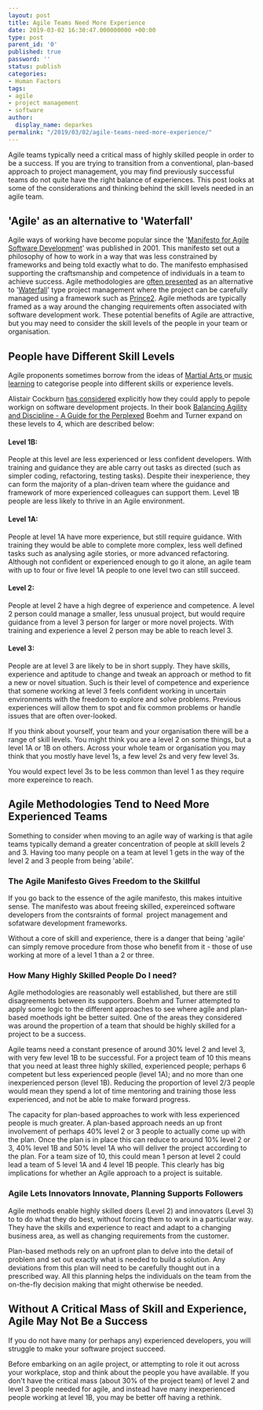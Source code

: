 ```yaml
---
layout: post
title: Agile Teams Need More Experience
date: 2019-03-02 16:30:47.000000000 +00:00
type: post
parent_id: '0'
published: true
password: ''
status: publish
categories:
- Human Factors
tags:
- agile
- project management
- software
author:
  display_name: deparkes
permalink: "/2019/03/02/agile-teams-need-more-experience/"
---
```

Agile teams typically need a critical mass of highly skilled people in order to be a success. If you are trying to transition from a conventional, plan-based approach to project management, you may find previously successful teams do not quite have the right balance of experiences. This post looks at some of the considerations and thinking behind the skill levels needed in an agile team.



<h2>'Agile' as an alternative to 'Waterfall'</h2>


Agile ways of working have become popular since the '<a href="https://agilemanifesto.org/">Manifesto for Agile Software Development</a>' was published in 2001. This manifesto set out a philosophy of how to work in a way that was less constrained by frameworks and being told exactly what to do. The manifesto emphasised supporting the craftsmanship and competence of individuals in a team to achieve success.
Agile methodologies are <a href="https://www.agilenutshell.com/agile_vs_waterfall">often presented</a> as an alternative to '<a href="https://en.wikipedia.org/wiki/Waterfall_model">Waterfall</a>' type project management where the project can be carefully managed using a framework such as <a href="https://www.prince2.com/uk/what-is-prince2">Prince2</a>. Agile methods are typically framed as a way around the changing requirements often associated with software development work.
These potential benefits of Agile are attractive, but you may need to consider the skill levels of the people in your team or organisation.




<h2>People have Different Skill Levels</h2>


Agile proponents sometimes borrow from the ideas of <a href="https://www.jazzadvice.com/clark-terrys-3-steps-to-learning-improvisation/">Martial Arts </a>or <a href="https://www.jazzadvice.com/clark-terrys-3-steps-to-learning-improvisation/">music learning</a> to categorise people into different skills or experience levels.


Alistair Cockburn <a href="https://www.adventureswithagile.com/2016/08/17/interview-alistair-cockburn/">has considered</a> explicitly how they could apply to pepole workign on software development projects. In their book <a href="https://www.amazon.co.uk/Balancing-Agility-Discipline-Guide-Perplexed/dp/0321186125">Balancing Agility and Discipline - A Guide for the Perplexed</a> Boehm and Turner expand on these levels to 4, which are described below:


<h4>Level 1B:</h4>
People at this level are less experienced or less confident developers. With training and guidance they are able carry out tasks as directed (such as simpler coding, refactoring, testing tasks). Despite their inexperience, they can form the majority of a plan-driven team where the guidance and framework of more experienced colleagues can support them. Level 1B people are less likely to thrive in an Agile environment.


<h4>Level 1A:</h4>
People at level 1A have more experience, but still require guidance. With training they would be able to complete more complex, less well defined tasks such as analysing agile stories, or more advanced refactoring. Although not confident or experienced enough to go it alone, an agile team with up to four or five level 1A people to one level two can still succeed.


<h4>Level 2:</h4>
People at level 2 have a high degree of experience and competence. A level 2 person could manage a smaller, less unusual project, but would require guidance from a level 3 person for larger or more novel projects. With training and experience a level 2 person may be able to reach level 3.


<h4>Level 3:</h4>
People are at level 3 are likely to be in short supply. They have skills, experience and aptitude to change and tweak an approach or method to fit a new or novel situation. Such is their level of competence and experience that somene working at level 3 feels confident working in uncertain environments with the freedom to explore and solve problems. Previous experiences will allow them to spot and fix common problems or handle issues that are often over-looked.


If you think about yourself, your team and your organisation there will be a range of skill levels. You might think you are a level 2 on some things, but a level 1A or 1B on others. Across your whole team or organisation you may think that you mostly have level 1s, a few level 2s and very few level 3s.


You would expect level 3s to be less common than level 1 as they require more expereince to reach.


<h2>Agile Methodologies Tend to Need More Experienced Teams</h2>


Something to consider when moving to an agile way of warking is that agile teams typically demand a greater concentration of people at skill levels 2 and 3. Having too many people on a team at level 1 gets in the way of the level 2 and 3 people from being 'abile'.


<h3>The Agile Manifesto Gives Freedom to the Skillful</h3>


If you go back to the essence of the agile manifesto, this makes intuitive sense. The manifesto was about freeing skilled, expereinced software developers from the contsraints of formal  project management and sofatware development frameworks.


Without a core of skill and experience, there is a danger that being 'agile' can simply remove procedure from those who benefit from it - those of use working at more of a level 1 than a 2 or three.



<h3>How Many Highly Skilled People Do I need?</h3>


Agile methodologies are reasonably well established, but there are still disagreements between its supporters. Boehm and Turner attempted to apply some logic to the different approaches to see where agile and plan-based moethods ight be better suited. One of the areas they considered was around the propertion of a team that should be highly skilled for a project to be a success.


Agile teams need a constant presence of around 30% level 2 and level 3, with very few level 1B to be successful.
For a project team of 10 this means that you need at least three highly skilled, experienced people; perhaps 6 competent but less experienced people (level 1A); and no more than one inexperienced person (level 1B). Reducing the proportion of level 2/3 people would mean they spend a lot of time mentoring and training those less experienced, and not be able to make forward progress.


The capacity for plan-based approaches to work with less experienced people is much greater. A plan-based approach needs an up front involvement of perhaps 40% level 2 or 3 people to actually come up with the plan. Once the plan is in place this can reduce to around 10% level 2 or 3, 40% level 1B and 50% level 1A who will deliver the project according to the plan. For a team size of 10, this could mean 1 person at level 2 could lead a team of 5 level 1A and 4 level 1B people.
This clearly has big implications for whether an Agile approach to a project is suitable.


<h3>Agile Lets Innovators Innovate, Planning Supports Followers</h3>


Agile methods enable highly skilled doers (Level 2) and innovators (Level 3) to to do what they do best, without forcing them to work in a particular way. They have the skills and experience to react and adapt to a changing business area, as well as changing requirements from the customer.


Plan-based methods rely on an upfront plan to delve into the detail of problem and set out exactly what is needed to build a solution. Any deviations from this plan will need to be carefully thought out in a prescribed way. All this planning helps the individuals on the team from the on-the-fly decision making that might otherwise be needed.



<h2>Without A Critical Mass of Skill and Experience, Agile May Not Be a Success</h2>


If you do not have many (or perhaps any) experienced developers, you will struggle to make your software project succeed.


Before embarking on an agile project, or attempting to role it out across your workplace, stop and think about the people you have available. If you don't have the critical mass (about 30% of the project team) of level 2 and level 3 people needed for agile, and instead have many inexperienced people working at level 1B, you may be better off having a rethink.


